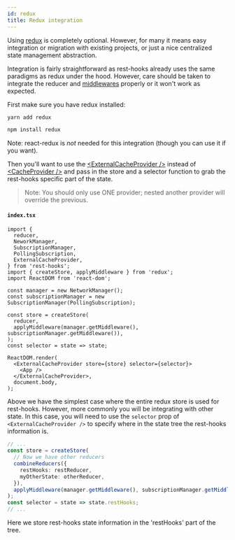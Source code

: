 ```yaml
---
id: redux
title: Redux integration
---
```


Using [redux](https://redux.js.org/) is completely optional. However, for many it means easy integration or migration
with existing projects, or just a nice centralized state management abstraction.

Integration is fairly straightforward as rest-hooks already uses the same paradigms as redux under
the hood. However, care should be taken to integrate the reducer and [middlewares](../api/Manager.md) properly
or it won't work as expected.

First make sure you have redux installed:

<!--DOCUSAURUS_CODE_TABS-->
<!--yarn-->
```bash
yarn add redux
```
<!--npm-->
```bash
npm install redux
```
<!--END_DOCUSAURUS_CODE_TABS-->

Note: react-redux is _not_ needed for this integration (though you can use it if you want).

Then you'll want to use the [\<ExternalCacheProvider />](../api/ExternalCacheProvider.md) instead of
[\<CacheProvider />](../api/CacheProvider.md) and pass in the store and a selector function to grab
the rest-hooks specific part of the state.

> Note: You should only use ONE provider; nested another provider will override the previous.

#### `index.tsx`

```tsx
import {
  reducer,
  NeworkManager,
  SubscriptionManager,
  PollingSubscription,
  ExternalCacheProvider,
} from 'rest-hooks';
import { createStore, applyMiddleware } from 'redux';
import ReactDOM from 'react-dom';

const manager = new NetworkManager();
const subscriptionManager = new SubscriptionManager(PollingSubscription);

const store = createStore(
  reducer,
  applyMiddleware(manager.getMiddleware(), subscriptionManager.getMiddleware()),
);
const selector = state => state;

ReactDOM.render(
  <ExternalCacheProvider store={store} selector={selector}>
    <App />
  </ExternalCacheProvider>,
  document.body,
);
```

Above we have the simplest case where the entire redux store is used for rest-hooks.
However, more commonly you will be integrating with other state. In this case, you
will need to use the `selector` prop of `<ExternalCacheProvider />` to specify
where in the state tree the rest-hooks information is.

```typescript
// ...
const store = createStore(
  // Now we have other reducers
  combineReducers({
    restHooks: restReducer,
    myOtherState: otherReducer,
  }),
  applyMiddleware(manager.getMiddleware(), subscriptionManager.getMiddleware()),
);
const selector = state => state.restHooks;
// ...
```

Here we store rest-hooks state information in the 'restHooks' part of the tree.
